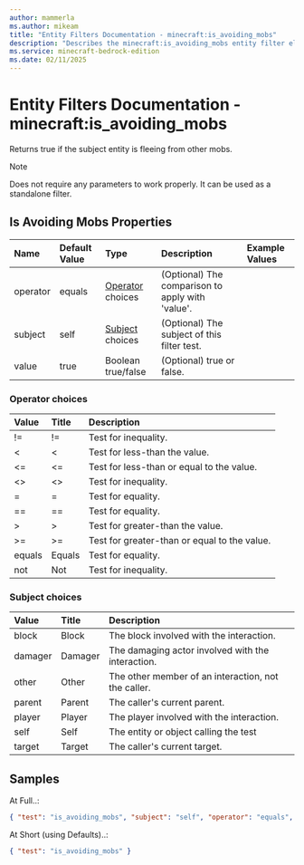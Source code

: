 ```yaml
---
author: mammerla
ms.author: mikeam
title: "Entity Filters Documentation - minecraft:is_avoiding_mobs"
description: "Describes the minecraft:is_avoiding_mobs entity filter element"
ms.service: minecraft-bedrock-edition
ms.date: 02/11/2025 
---
```


# Entity Filters Documentation - minecraft:is_avoiding_mobs

Returns true if the subject entity is fleeing from other mobs.

> [!Note]
> Does not require any parameters to work properly. It can be used as a standalone filter.


## Is Avoiding Mobs Properties

|Name       |Default Value |Type |Description |Example Values |
|:----------|:-------------|:----|:-----------|:------------- |
| operator | equals | [Operator](#operator-choices) choices | (Optional) The comparison to apply with 'value'. |  | 
| subject | self | [Subject](#subject-choices) choices | (Optional) The subject of this filter test. |  | 
| value | true | Boolean true/false | (Optional) true or false. |  | 

### Operator choices

|Value       |Title |Description |
|:-----------|:-----|:-----------|
| != | != | Test for inequality.|
| < | < | Test for less-than the value.|
| <= | <= | Test for less-than or equal to the value.|
| <> | <> | Test for inequality.|
| = | = | Test for equality.|
| == | == | Test for equality.|
| > | > | Test for greater-than the value.|
| >= | >= | Test for greater-than or equal to the value.|
| equals | Equals | Test for equality.|
| not | Not | Test for inequality.|

### Subject choices

|Value       |Title |Description |
|:-----------|:-----|:-----------|
| block | Block | The block involved with the interaction.|
| damager | Damager | The damaging actor involved with the interaction.|
| other | Other | The other member of an interaction, not the caller.|
| parent | Parent | The caller's current parent.|
| player | Player | The player involved with the interaction.|
| self | Self | The entity or object calling the test|
| target | Target | The caller's current target.|

## Samples

At Full..: 

```json
{ "test": "is_avoiding_mobs", "subject": "self", "operator": "equals", "value": "true" }
```

At Short (using Defaults)..: 

```json
{ "test": "is_avoiding_mobs" }
```
